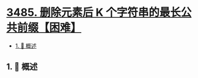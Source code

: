 # [3485. 删除元素后 K 个字符串的最长公共前缀【困难】](https://github.com/tnotesjs/TNotes.leetcode/tree/main/notes/3485.%20%E5%88%A0%E9%99%A4%E5%85%83%E7%B4%A0%E5%90%8E%20K%20%E4%B8%AA%E5%AD%97%E7%AC%A6%E4%B8%B2%E7%9A%84%E6%9C%80%E9%95%BF%E5%85%AC%E5%85%B1%E5%89%8D%E7%BC%80%E3%80%90%E5%9B%B0%E9%9A%BE%E3%80%91)

<!-- region:toc -->

- [1. 📝 概述](#1--概述)

<!-- endregion:toc -->

## 1. 📝 概述
